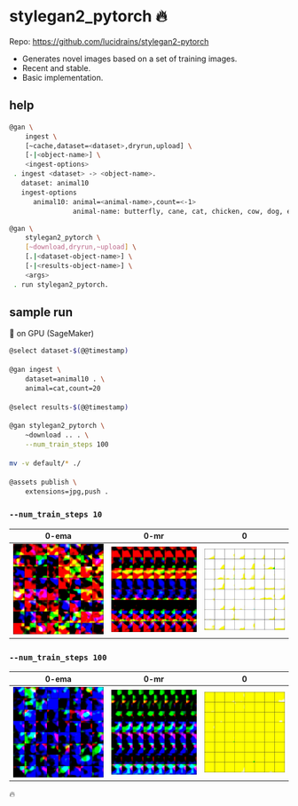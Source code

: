 # stylegan2_pytorch 🔥

Repo: https://github.com/lucidrains/stylegan2-pytorch

- Generates novel images based on a set of training images. 
- Recent and stable.
- Basic implementation.

## help

```bash
@gan \
	ingest \
	[~cache,dataset=<dataset>,dryrun,upload] \
	[-|<object-name>] \
	<ingest-options>
 . ingest <dataset> -> <object-name>.
   dataset: animal10
   ingest-options
      animal10: animal=<animal-name>,count=<-1>
                animal-name: butterfly, cane, cat, chicken, cow, dog, elefante, elephant, farfalla, gallina, gatto, horse, mucca, ragno, scoiattolo, sheep, squirrel
```
```bash
@gan \
	stylegan2_pytorch \
	[~download,dryrun,~upload] \
	[.|<dataset-object-name>] \
	[-|<results-object-name>] \
	<args>
 . run stylegan2_pytorch.
```

## sample run

🔋 on GPU (SageMaker)

```bash
@select dataset-$(@@timestamp)

@gan ingest \
    dataset=animal10 . \
    animal=cat,count=20

@select results-$(@@timestamp)

@gan stylegan2_pytorch \
    ~download .. . \
    --num_train_steps 100

mv -v default/* ./

@assets publish \
    extensions=jpg,push .
```

### `--num_train_steps 10`


| 0-ema | 0-mr | 0 |
|-|-|-|
| ![image](https://github.com/kamangir/assets/blob/main/results-2025-03-12-15nxc4/0-ema.jpg?raw=true) | ![image](https://github.com/kamangir/assets/blob/main/results-2025-03-12-15nxc4/0-mr.jpg?raw=true) | ![image](https://github.com/kamangir/assets/blob/main/results-2025-03-12-15nxc4/0.jpg?raw=true) |

### `--num_train_steps 100`


| 0-ema | 0-mr | 0 |
|-|-|-|
| ![image](https://github.com/kamangir/assets/blob/main/results-2025-03-12-476vr7/0-ema.jpg?raw=true) | ![image](https://github.com/kamangir/assets/blob/main/results-2025-03-12-476vr7/0-mr.jpg?raw=true) | ![image](https://github.com/kamangir/assets/blob/main/results-2025-03-12-476vr7/0.jpg?raw=true) |

🔥

